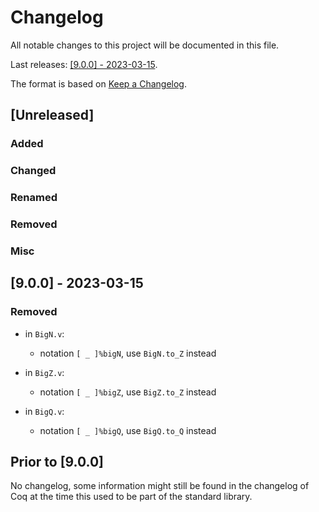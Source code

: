 # Changelog
All notable changes to this project will be documented in this file.

Last releases: [[9.0.0] - 2023-03-15](#900---2023-03-15).

The format is based on [Keep a Changelog](https://keepachangelog.com/en/1.0.0/).

## [Unreleased]

### Added

### Changed

### Renamed

### Removed

### Misc

## [9.0.0] - 2023-03-15

### Removed

- in `BigN.v`:
  + notation `[ _ ]%bigN`, use `BigN.to_Z` instead

- in `BigZ.v`:
  + notation `[ _ ]%bigZ`, use `BigZ.to_Z` instead

- in `BigQ.v`:
  + notation `[ _ ]%bigQ`, use `BigQ.to_Q` instead

## Prior to [9.0.0]

No changelog, some information might still be found in the changelog
of Coq at the time this used to be part of the standard library.
